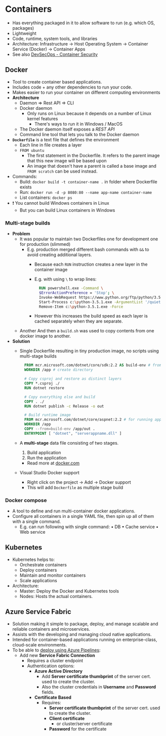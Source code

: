 # Containers

- Has everything packaged in it to allow software to run (e.g. which OS, packages)
- Lightweight
- Code, runtime, system tools, and libraries
- Architecture: Infrastructure -> Host Operating System -> Container Service (Docker) -> Container Apps
- See also [DevSecOps - Container Security](./8.%20DevSecOps.md#container-security)

## Docker

- Tool to create container based applications.
- Includes code + any other dependencies to run your code.
- Makes easier to run your container on different computing environments
- **Architecture**
  - Daemon => Rest API => CLI
  - Docker daemon
    - Only runs on Linux because it depends on a number of Linux kernel features
      - There's ways to run it in Windows / MacOS
  - The Docker daemon itself exposes a *REST API*
  - Command line tool that lets you talk to the Docker daemon
- **`Dockerfile`** is a text file that defines the environment
  - Each line in file creates a layer
  - `FROM ubuntu`
    - The first statement in the Dockerfile. It refers to the parent image that this new image will be based upon
    - An image that doesn't have a parent is called a base image and `FROM scratch` can be used instead.
- Commands:
  - Build: `docker build -t container-name .` in folder where Dockerfile exists
  - Run: `docker run -d -p 8080:80 --name app-name container-name`
  - List containers: `docker ps`
- ❗ You cannot build Windows containers in Linux
  - But you can build Linux containers in Windows

### Multi-stage builds

- **Problem**
  - It was popular to maintain two Dockerfiles one for development one for production (slimmed)
    - E.g. production merged different bash commands with `&&` to avoid creating additional layers.
      - Because each `RUN` instruction creates a new layer in the container image
      - E.g. with using `\` to wrap lines:

        ```dockerfile
          RUN powershell.exe -Command \
          $ErrorActionPreference = 'Stop'; \
          Invoke-WebRequest https://www.python.org/ftp/python/3.5.1/python-3.5.1.exe -OutFile c:\python-3.5.1.exe ; \
          Start-Process c:\python-3.5.1.exe -ArgumentList '/quiet InstallAllUsers=1 PrependPath=1' -Wait ; \
          Remove-Item c:\python-3.5.1.exe -Force
        ```

      - However this increases the build speed as each layer is cached separately when they are separate.
  - Another And then a `build.sh` was used to copy contents from one docker image to another.
- **Solution**
  - Single Dockerfile resulting in tiny production image, no scripts using multi-stage builds

    ```dockerfile
      FROM mcr.microsoft.com/dotnet/core/sdk:2.2 AS build-env # from docker hub, good to name with AS for flexible re-ordering
      WORKDIR /app # create directory

      # Copy csproj and restore as distinct layers
      COPY *.csproj ./
      RUN dotnet restore

      # Copy everything else and build
      COPY . ./
      RUN dotnet publish -c Release -o out

      # Build runtime image
      FROM mcr.mcrosoft.com/dotnet/core/aspnet:2.2 # for running application
      WORKDIR /app
      COPY --from=build-env /app/out .
      ENTRYPOINT [ "dotnet", "serverappname.dll" ]
    ```

  - A **multi-stage** data file consisting of two stages.
    1. Build application
    2. Run the application
    - Read more at [docker.com](https://docs.docker.com/develop/develop-images/multistage-build/)
  - Visual Studio Docker support
    - Right click on the project → Add → Docker support
    - This will add `Dockerfile` as multiple stage build

### Docker compose

- A tool to define and run multi-container docker applications.
- Configure all containers in a single YAML file, then spin up all of them with a single command.
  - E.g. can run following with single command: • DB • Cache service • Web service

## Kubernetes

- Kubernetes helps to:
  - Orchestrate containers
  - Deploy containers
  - Maintain and monitor containers
  - Scale applications
- Architecture:
  - Master: Deploy the Docker and Kubernetes tools
  - Nodes: Hosts the actual containers.

## Azure Service Fabric

- Solution making it simple to package, deploy, and manage scalable and reliable containers and microservices.
- Assists with the developing and managing cloud native applications.
- Intended for container-based applications running on enterprise-class, cloud-scale environments.
- To be able to [deploy using Azure Pipelines](https://docs.microsoft.com/en-us/azure/service-fabric/service-fabric-tutorial-deploy-app-with-cicd-vsts):
  - Add new **Service Fabric Connection**
    - Requires a cluster endpoint
    - Authentication options:
      - **Azure Active Directory**
        - Add **Server certificate thumbprint**  of the server cert. used to create the cluster.
        - Also the cluster credentials in **Username** and **Password** fields.
      - **Certificate Based**
        - Requires:
          - **Server certificate thumbprint** of the server cert. used to create the cluster.
          - **Client certificate**
            - or cluster/server certificate
          - **Password** for the certificate
